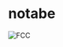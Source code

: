 # notabe


![FCC](https://medium.freecodecamp.org/building-a-simple-node-js-api-in-under-30-minutes-a07ea9e390d2)

